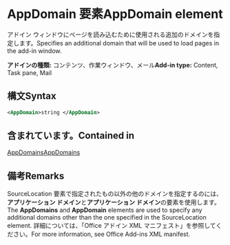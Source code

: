 # <a name="appdomain-element"></a><span data-ttu-id="16825-101">AppDomain 要素</span><span class="sxs-lookup"><span data-stu-id="16825-101">AppDomain element</span></span>

<span data-ttu-id="16825-102">アドイン ウィンドウにページを読み込むために使用される追加のドメインを指定します。</span><span class="sxs-lookup"><span data-stu-id="16825-102">Specifies an additional domain that will be used to load pages in the add-in window.</span></span>

<span data-ttu-id="16825-103">**アドインの種類:** コンテンツ、作業ウィンドウ、メール</span><span class="sxs-lookup"><span data-stu-id="16825-103">**Add-in type:** Content, Task pane, Mail</span></span>

## <a name="syntax"></a><span data-ttu-id="16825-104">構文</span><span class="sxs-lookup"><span data-stu-id="16825-104">Syntax</span></span>

```XML
<AppDomain>string </AppDomain>
```

## <a name="contained-in"></a><span data-ttu-id="16825-105">含まれています。</span><span class="sxs-lookup"><span data-stu-id="16825-105">Contained in</span></span>

[<span data-ttu-id="16825-106">AppDomains</span><span class="sxs-lookup"><span data-stu-id="16825-106">AppDomains</span></span>](appdomains.md)

## <a name="remarks"></a><span data-ttu-id="16825-107">備考</span><span class="sxs-lookup"><span data-stu-id="16825-107">Remarks</span></span>

<span data-ttu-id="16825-108">SourceLocation 要素で指定されたもの以外の他のドメインを指定するのには、**アプリケーション ドメイン**と**アプリケーション ドメイン**の要素を使用します。</span><span class="sxs-lookup"><span data-stu-id="16825-108">The  **AppDomains** and **AppDomain** elements are used to specify any additional domains other than the one specified in the SourceLocation element.</span></span> <span data-ttu-id="16825-109">詳細については、「Office アドイン XML マニフェスト」を参照してください。</span><span class="sxs-lookup"><span data-stu-id="16825-109">For more information, see Office Add-ins XML manifest.</span></span>


